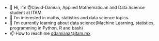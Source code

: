 - 👋 Hi, I’m @David-Damian, Applied Mathematician and Data Science student at ITAM.
- 👀 I’m interested in maths, statistics and data science topics.
- 🌱 I’m currently learning about data science(Machine Learning, statistics, programming in Python, R and bash)
- 📫 How to reach me ddamiana@itam.mx

<!---
David-Damian/David-Damian is a ✨ special ✨ repository because its `README.md` (this file) appears on your GitHub profile.
You can click the Preview link to take a look at your changes.
--->
